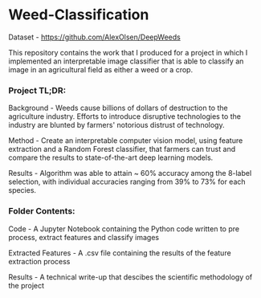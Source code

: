 # Weed-Classification

Dataset - https://github.com/AlexOlsen/DeepWeeds

This repository contains the work that I produced for a project in which I implemented an interpretable image classifier that is able to classify an image in an agricultural field as either a weed or a crop.

### Project TL;DR:

Background - Weeds cause billions of dollars of destruction to the agriculture industry. Efforts to introduce disruptive technologies to the industry are blunted by farmers' notorious distrust of technology.

Method - Create an interpretable computer vision model, using feature extraction and a Random Forest classifier, that farmers can trust and compare the results to state-of-the-art deep learning models.

Results - Algorithm was able to attain ~ 60% accuracy among the 8-label selection, with individual accuracies ranging from 39% to 73% for each species.

### Folder Contents:
Code - A Jupyter Notebook containing the Python code written to pre process, extract features and classify images

Extracted Features - A .csv file containing the results of the feature extraction process

Results - A technical write-up that descibes the scientific methodology of the project
